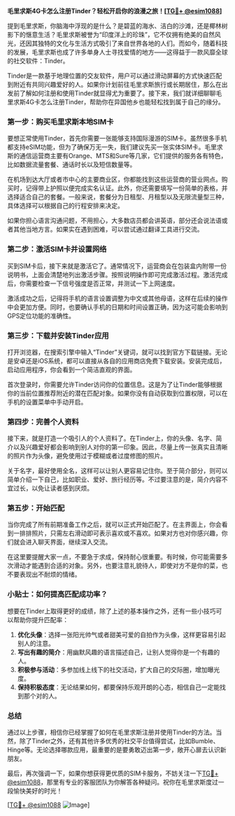 **毛里求斯4G卡怎么注册Tinder？轻松开启你的浪漫之旅！[[TG💪+ @esim1088](https://t.me/s/esim1088)]**

提到毛里求斯，你脑海中浮现的是什么？是碧蓝的海水、洁白的沙滩，还是椰林树影下的惬意生活？毛里求斯被誉为“印度洋上的珍珠”，它不仅拥有绝美的自然风光，还因其独特的文化与生活方式吸引了来自世界各地的人们。而如今，随着科技的发展，毛里求斯也成了许多单身人士寻找爱情的地方——这得益于一款风靡全球的社交软件：Tinder。

Tinder是一款基于地理位置的交友软件，用户可以通过滑动屏幕的方式快速匹配到附近有共同兴趣爱好的人。如果你计划前往毛里求斯旅行或长期居住，那么在出发前了解如何注册和使用Tinder就显得尤为重要了。接下来，我们就详细聊聊毛里求斯4G卡怎么注册Tinder，帮助你在异国他乡也能轻松找到属于自己的缘分。

### 第一步：购买毛里求斯本地SIM卡

要想正常使用Tinder，首先你需要一张能够支持国际漫游的SIM卡。虽然很多手机都支持eSIM功能，但为了确保万无一失，我们建议先买一张实体SIM卡。毛里求斯的通信运营商主要有Orange、MTS和Sure等几家，它们提供的服务各有特色，比如数据流量套餐、通话时长以及短信数量等。

在机场到达大厅或者市中心的主要商业区，你都能找到这些运营商的营业网点。购买时，记得带上护照以便完成实名认证。此外，你还需要填写一份简单的表格，并选择适合自己的套餐。一般来说，套餐分为日租型、月租型以及无限流量型三种，具体选择可以根据自己的行程安排来决定。

如果你担心语言沟通问题，不用担心，大多数店员都会讲英语，部分还会说法语或者其他当地方言。如果实在遇到困难，可以尝试通过翻译工具进行交流。

### 第二步：激活SIM卡并设置网络

买到SIM卡后，接下来就是激活它了。通常情况下，运营商会在包装盒内附带一份说明书，上面会清楚地列出激活步骤。按照说明操作即可完成激活过程。激活完成后，你需要检查一下信号强度是否正常，并测试一下上网速度。

激活成功之后，记得将手机的语言设置调整为中文或其他母语，这样在后续的操作中会更加方便。同时，也要确认手机的日期和时间设置正确，因为这可能会影响到GPS定位功能的准确性。

### 第三步：下载并安装Tinder应用

打开浏览器，在搜索引擎中输入“Tinder”关键词，就可以找到官方下载链接。无论是安卓还是iOS系统，都可以直接从各自的应用商店免费下载安装。安装完成后，启动应用程序，你会看到一个简洁直观的界面。

首次登录时，你需要允许Tinder访问你的位置信息。这是为了让Tinder能够根据你的当前位置推荐附近的潜在匹配对象。如果你没有自动获取到位置权限，可以在手机的设置菜单中手动开启。

### 第四步：完善个人资料

接下来，就是打造一个吸引人的个人资料了。在Tinder上，你的头像、名字、简介以及兴趣爱好都会影响到别人对你的第一印象。因此，尽量上传一张真实且清晰的照片作为头像，避免使用过于模糊或者过度修图的照片。

关于名字，最好使用全名，这样可以让别人更容易记住你。至于简介部分，则可以简单介绍一下自己，比如职业、爱好、旅行经历等。不过要注意的是，简介内容不宜过长，以免让读者感到厌烦。

### 第五步：开始匹配

当你完成了所有前期准备工作之后，就可以正式开始匹配了。在主界面上，你会看到一排排照片，只需左右滑动即可表示喜欢或不喜欢。如果对方也对你感兴趣，你们就会进入聊天界面，继续深入交流。

在这里要提醒大家一点，不要急于求成，保持耐心很重要。有时候，你可能需要多次滑动才能遇到合适的对象。另外，也要注意礼貌待人，即使对方不是你的菜，也不要表现出不耐烦的情绪。

### 小贴士：如何提高匹配成功率？

想要在Tinder上取得更好的成绩，除了上述的基本操作之外，还有一些小技巧可以帮助你提升匹配率：

1. **优化头像**：选择一张阳光帅气或者甜美可爱的自拍作为头像，这样更容易引起别人的注意。
2. **写出有趣的简介**：用幽默风趣的语言描述自己，让别人觉得你是一个有趣的人。
3. **积极参与活动**：多参加线上线下的社交活动，扩大自己的交际圈，增加曝光度。
4. **保持积极态度**：无论结果如何，都要保持乐观开朗的心态，相信自己一定能找到那个对的人。

### 总结

通过以上步骤，相信你已经掌握了如何在毛里求斯注册并使用Tinder的方法。当然，除了Tinder之外，还有其他许多优秀的社交平台值得尝试，比如Bumble、Hinge等。无论选择哪款应用，最重要的是要勇敢迈出第一步，敞开心扉去认识新朋友。

最后，再次强调一下，如果你想获得更优质的SIM卡服务，不妨关注一下[TG💪+ @esim1088](https://t.me/s/esim1088)，那里有专业的客服团队为你解答各种疑问。祝你在毛里求斯度过一段愉快美好的时光！

[[TG💪+ @esim1088](https://t.me/s/esim1088) ![Image](https://i.postimg.cc/4NQfJmqS/Snipaste-2025-05-13-00-14-12.png)]